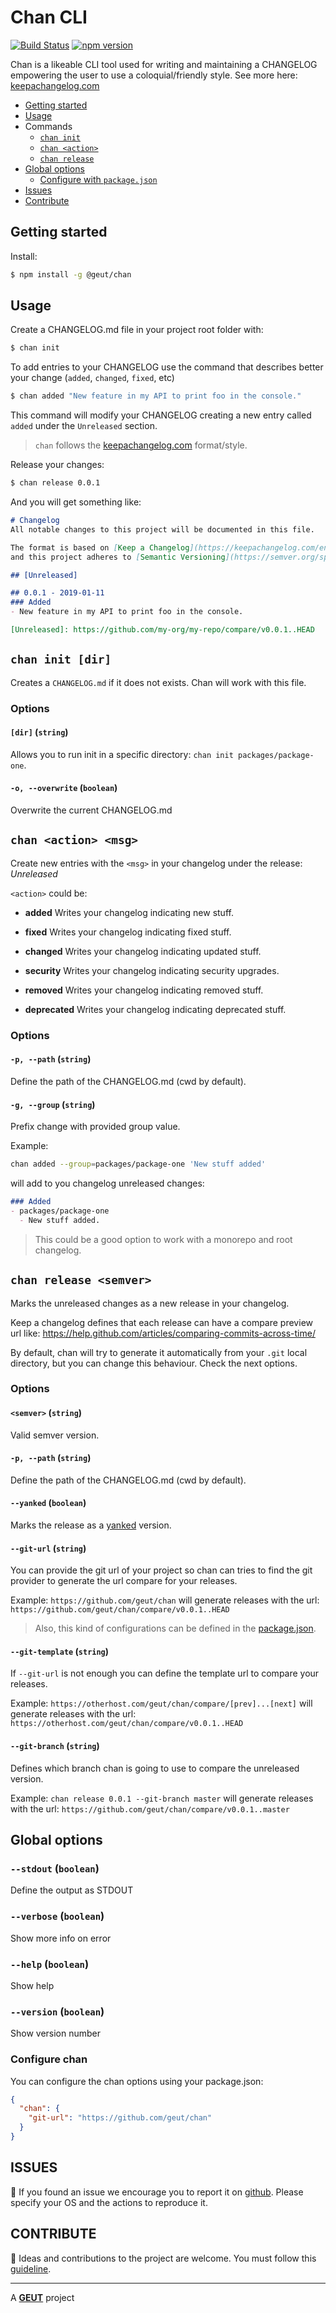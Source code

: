 # Chan CLI

[![Build Status](https://travis-ci.org/geut/chan.svg?branch=master)](https://travis-ci.org/geut/chan)
[![npm version](https://badge.fury.io/js/%40geut%2Fchan.svg)](https://badge.fury.io/js/%40geut%2Fchan)

Chan is a likeable CLI tool used for writing and maintaining a CHANGELOG empowering the user to use a coloquial/friendly style.
See more here: [keepachangelog.com](http://keepachangelog.com/)

- [Getting started](#install)
- [Usage](#usage)
- Commands
  - [`chan init`](#command-init)
  - [`chan <action>`](#command-action)
  - [`chan release`](#command-release)
- [Global options](#global-options)
  - [Configure with `package.json`](#config-package-json)
- [Issues](#issues)
- [Contribute](#contribute)

## <a name="install"></a> Getting started

Install:

```bash
$ npm install -g @geut/chan
```

## <a name="usage"></a> Usage

Create a CHANGELOG.md file in your project root folder with:

```bash
$ chan init
```

To add entries to your CHANGELOG use the command that describes better your change (`added`, `changed`, `fixed`, etc)

```bash
$ chan added "New feature in my API to print foo in the console."
```

This command will modify your CHANGELOG creating a new entry called `added` under the `Unreleased` section.

> `chan` follows the [keepachangelog.com](http://keepachangelog.com/) format/style.

Release your changes:
```bash
$ chan release 0.0.1
```

And you will get something like:

```markdown
# Changelog
All notable changes to this project will be documented in this file.

The format is based on [Keep a Changelog](https://keepachangelog.com/en/1.0.0/),
and this project adheres to [Semantic Versioning](https://semver.org/spec/v2.0.0.html).

## [Unreleased]

## 0.0.1 - 2019-01-11
### Added
- New feature in my API to print foo in the console.

[Unreleased]: https://github.com/my-org/my-repo/compare/v0.0.1..HEAD
```

## <a name="command-init"></a>`chan init [dir]`

Creates a `CHANGELOG.md` if it does not exists. Chan will work with this file.

### Options

#### `[dir]` (`string`)

Allows you to run init in a specific directory: `chan init packages/package-one`.

#### `-o, --overwrite` (`boolean`)

Overwrite the current CHANGELOG.md

## <a name="command-action"></a>`chan <action> <msg>`

Create new entries with the `<msg>` in your changelog under the release: *Unreleased*

`<action>` could be:

  - **added**
    Writes your changelog indicating new stuff.

  - **fixed**
    Writes your changelog indicating fixed stuff.

  - **changed**
    Writes your changelog indicating updated stuff.

  - **security**
    Writes your changelog indicating security upgrades.

  - **removed**
    Writes your changelog indicating removed stuff.

  - **deprecated**
    Writes your changelog indicating deprecated stuff.

### Options

#### `-p, --path` (`string`)

Define the path of the CHANGELOG.md (cwd by default).

#### `-g, --group` (`string`)

Prefix change with provided group value.

Example:
```bash
chan added --group=packages/package-one 'New stuff added'
 ```
will add to you changelog unreleased changes:
```markdown
### Added
- packages/package-one
  - New stuff added.
```

> This could be a good option to work with a monorepo and root changelog.

## <a name="command-release"></a>`chan release <semver>`

Marks the unreleased changes as a new release in your changelog.

Keep a changelog defines that each release can have a compare preview url like: https://help.github.com/articles/comparing-commits-across-time/

By default, chan will try to generate it automatically from your `.git` local directory, but you can change this behaviour. Check the next options.

### Options

#### `<semver>` (`string`)

Valid semver version.

#### `-p, --path` (`string`)

Define the path of the CHANGELOG.md (cwd by default).

#### `--yanked` (`boolean`)

Marks the release as a [yanked](https://keepachangelog.com/en/1.0.0/#yanked) version.

#### `--git-url` (`string`)

You can provide the git url of your project so chan can tries to find the git provider to generate the url compare for your releases.

Example:
`https://github.com/geut/chan`
will generate releases with the url:
`https://github.com/geut/chan/compare/v0.0.1..HEAD`

> Also, this kind of configurations can be defined in the [package.json](#config-package-json).

#### `--git-template` (`string`)

If `--git-url` is not enough you can define the template url to compare your releases.

Example:
`https://otherhost.com/geut/chan/compare/[prev]...[next]`
will generate releases with the url:
`https://otherhost.com/geut/chan/compare/v0.0.1..HEAD`

#### `--git-branch` (`string`)

Defines which branch chan is going to use to compare the unreleased version.

Example:
`chan release 0.0.1 --git-branch master`
will generate releases with the url:
`https://github.com/geut/chan/compare/v0.0.1..master`

## <a name="global-options"></a> Global options

### `--stdout` (`boolean`)

Define the output as STDOUT

### `--verbose` (`boolean`)

Show more info on error

### `--help` (`boolean`)

Show help

### `--version` (`boolean`)

Show version number

### <a name="config-package-json"></a> Configure chan

You can configure the chan options using your package.json:

```json
{
  "chan": {
    "git-url": "https://github.com/geut/chan"
  }
}
```

## <a name="issues"></a> ISSUES

:bug: If you found an issue we encourage you to report it on [github](https://github.com/geut/chan/issues). Please specify your OS and the actions to reproduce it.

## <a name="contribute"></a> CONTRIBUTE

:busts_in_silhouette: Ideas and contributions to the project are welcome. You must follow this [guideline](https://github.com/geut/chan/blob/master/CONTRIBUTING.md).
___

A [**GEUT**](http://geutstudio.com/) project
